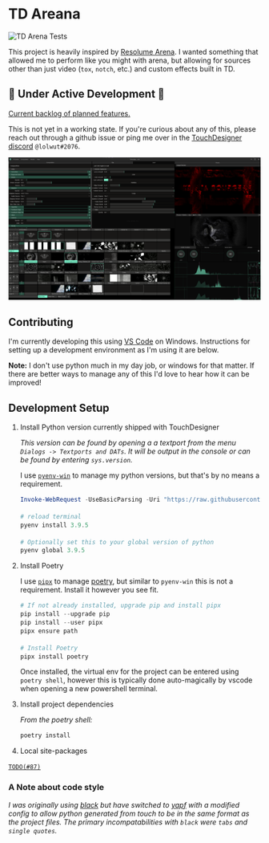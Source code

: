 # TD Areana

![TD Arena Tests](https://github.com/somnium-recordings/TD-Arena/workflows/TD%20Arena%20Tests/badge.svg)

This project is heavily inspired by [Resolume Arena](https://resolume.com/). I wanted something that allowed me to perform like you might with arena, but allowing for sources other than just video (`tox`, `notch`, etc.) and custom effects built in TD.

## 🚧 Under Active Development 🚧

[Current backlog of planned features.](https://github.com/llwt/TD-Arena/projects/1)

This is not yet in a working state. If you're curious about any of this, please reach out through a github issue or ping me over in the [TouchDesigner discord](http://td-discord.com/) `@lolwut#2076`.

![UI Screenshot](Docs/images/ui.png)

## Contributing

I'm currently developing this using [VS Code](https://code.visualstudio.com/) on Windows. Instructions for setting up a development environment as I'm using it are below.

**Note:** I don't use python much in my day job, or windows for that matter. If there are better ways to manage any of this I'd love to hear how it can be improved!

## Development Setup

1. Install Python version currently shipped with TouchDesigner

   _This version can be found by opening a a textport from the menu `Dialogs -> Textports and DATs`. It will be output in the console or can be found by entering `sys.version`._

   I use [`pyenv-win`](https://github.com/pyenv-win/pyenv-win) to manage my python versions, but that's by no means a requirement.

   ```ps1
   Invoke-WebRequest -UseBasicParsing -Uri "https://raw.githubusercontent.com/pyenv-win/pyenv-win/master/pyenv-win/install-pyenv-win.ps1" -OutFile "./install-pyenv-win.ps1"; &"./install-pyenv-win.ps1"

   # reload terminal
   pyenv install 3.9.5

   # Optionally set this to your global version of python
   pyenv global 3.9.5
   ```

1. Install Poetry

   I use [`pipx`](https://pypa.github.io/pipx/) to manage [poetry](https://python-poetry.org/), but similar to `pyenv-win` this is not a requirement. Install it however you see fit.

   ```ps1
   # If not already installed, upgrade pip and install pipx
   pip install --upgrade pip
   pip install --user pipx
   pipx ensure path

   # Install Poetry
   pipx install poetry
   ```

   Once installed, the virtual env for the project can be entered using `poetry shell`, however this is typically done auto-magically by vscode when opening a new powershell terminal.

1. Install project dependencies

   _From the poetry shell:_

   ```ps1
   poetry install
   ```

1. Local site-packages

[`TODO(#87)`](https://github.com/Somnium-Recordings/TD-Arena/issues/87)

### A Note about code style

_I was originally using [black](https://github.com/psf/black) but have switched to [yapf](https://github.com/google/yapf) with a modified config to allow python generated from touch to be in the same format as the project files. The primary incompatabilities with `black` were `tabs` and `single quotes`._
